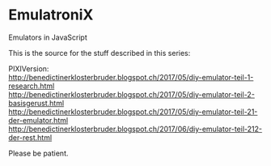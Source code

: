 # EmulatroniX
Emulators in JavaScript

This is the source for the stuff described in this series:  

PIXIVersion:  
http://benedictinerklosterbruder.blogspot.ch/2017/05/diy-emulator-teil-1-research.html  
http://benedictinerklosterbruder.blogspot.ch/2017/05/diy-emulator-teil-2-basisgerust.html  
http://benedictinerklosterbruder.blogspot.ch/2017/05/diy-emulator-teil-21-der-emulator.html  
http://benedictinerklosterbruder.blogspot.ch/2017/06/diy-emulator-teil-212-der-rest.html  

Please be patient.
